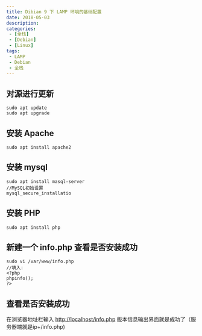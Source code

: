 ```yaml
---
title: Dibian 9 下 LAMP 环境的基础配置
date: 2018-05-03
description: 
categories:
 - [全栈]
 - [Debian]
 - [Linux]
tags: 
 - LAMP
 - Debian
 - 全栈
---
```


## 对源进行更新

    sudo apt update
    sudo apt upgrade

<!-- more -->

## 安装 Apache

    sudo apt install apache2

## 安装 mysql

``` shell
sudo apt install masql-server
//MySQL初始设置
mysql_secure_installatio
```

## 安装 PHP

    sudo apt install php

## 新建一个 info.php 查看是否安装成功

```shell
sudo vi /var/www/info.php
//填入:
<?php
phpinfo();
?>
```

## 查看是否安装成功

在浏览器地址栏输入 <http://localhost/info.php> 版本信息输出界面就是成功了（服务器端就是ip+/info.php)